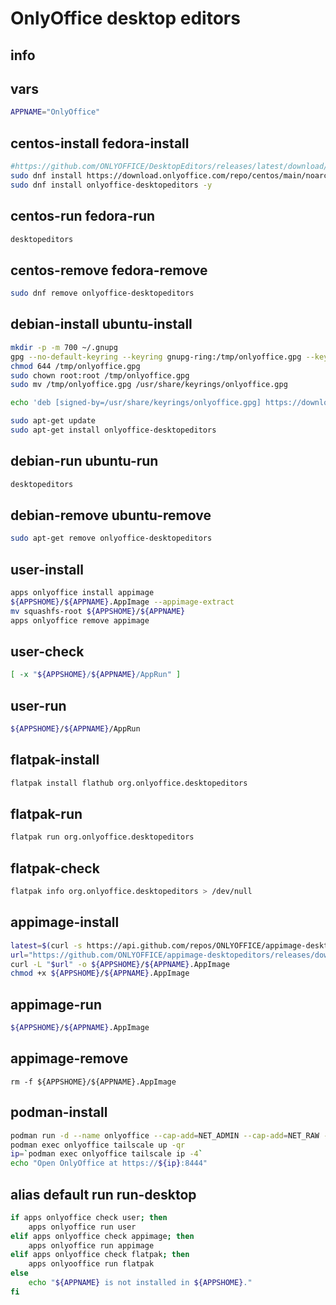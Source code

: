 # OnlyOffice desktop editors

## info

## vars
```sh
APPNAME="OnlyOffice"
```

## centos-install fedora-install
```sh
#https://github.com/ONLYOFFICE/DesktopEditors/releases/latest/download/onlyoffice-desktopeditors.x86_64.rpm
sudo dnf install https://download.onlyoffice.com/repo/centos/main/noarch/onlyoffice-repo.noarch.rpm
sudo dnf install onlyoffice-desktopeditors -y
```

## centos-run fedora-run
```sh
desktopeditors
```

## centos-remove fedora-remove
```sh
sudo dnf remove onlyoffice-desktopeditors
```

## debian-install ubuntu-install
```sh
mkdir -p -m 700 ~/.gnupg
gpg --no-default-keyring --keyring gnupg-ring:/tmp/onlyoffice.gpg --keyserver hkp://keyserver.ubuntu.com:80 --recv-keys CB2DE8E5
chmod 644 /tmp/onlyoffice.gpg
sudo chown root:root /tmp/onlyoffice.gpg
sudo mv /tmp/onlyoffice.gpg /usr/share/keyrings/onlyoffice.gpg

echo 'deb [signed-by=/usr/share/keyrings/onlyoffice.gpg] https://download.onlyoffice.com/repo/debian squeeze main' | sudo tee -a /etc/apt/sources.list.d/onlyoffice.list

sudo apt-get update
sudo apt-get install onlyoffice-desktopeditors
```

## debian-run ubuntu-run
```sh
desktopeditors
```

## debian-remove ubuntu-remove
```sh
sudo apt-get remove onlyoffice-desktopeditors
```

## user-install
```sh
apps onlyoffice install appimage
${APPSHOME}/${APPNAME}.AppImage --appimage-extract
mv squashfs-root ${APPSHOME}/${APPNAME}
apps onlyoffice remove appimage
```

## user-check
```sh
[ -x "${APPSHOME}/${APPNAME}/AppRun" ]
```

## user-run
```sh
${APPSHOME}/${APPNAME}/AppRun
```

## flatpak-install
```sh
flatpak install flathub org.onlyoffice.desktopeditors
```

## flatpak-run
```sh
flatpak run org.onlyoffice.desktopeditors
```

## flatpak-check
```sh
flatpak info org.onlyoffice.desktopeditors > /dev/null
```

## appimage-install
```sh
latest=$(curl -s https://api.github.com/repos/ONLYOFFICE/appimage-desktopeditors/releases/latest | grep '"tag_name":' | sed -E 's/.*"([^"]+)".*/\1/')
url="https://github.com/ONLYOFFICE/appimage-desktopeditors/releases/download/${latest}/DesktopEditors-x86_64.AppImage"
curl -L "$url" -o ${APPSHOME}/${APPNAME}.AppImage
chmod +x ${APPSHOME}/${APPNAME}.AppImage
```

## appimage-run
```sh
${APPSHOME}/${APPNAME}.AppImage
```

## appimage-remove
```
rm -f ${APPSHOME}/${APPNAME}.AppImage
```

## podman-install
```sh
podman run -d --name onlyoffice --cap-add=NET_ADMIN --cap-add=NET_RAW --device=/dev/net/tun --device=/dev/fuse ghcr.io/gbraad-apps/onlyoffice:latest
podman exec onlyoffice tailscale up -qr
ip=`podman exec onlyoffice tailscale ip -4`
echo "Open OnlyOffice at https://${ip}:8444"
```

## alias default run run-desktop
```sh
if apps onlyoffice check user; then
    apps onlyoffice run user
elif apps onlyoffice check appimage; then
    apps onlyoffice run appimage
elif apps onlyoffice check flatpak; then
    apps onlyooffice run flatpak
else
    echo "${APPNAME} is not installed in ${APPSHOME}."
fi
```
